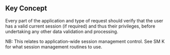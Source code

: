 ## Key Concept

Every part of the application and type of request should verify that the user has a valid current session (if required) and thus their privileges, before undertaking any other data validation and processing.

NB: This relates to application-wide session management control. See SM K for what session management routines to use.
